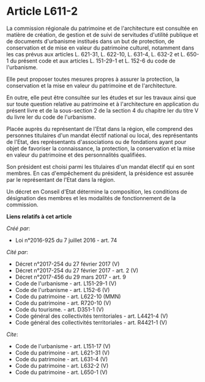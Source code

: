 # Article L611-2

La commission régionale du patrimoine et de l'architecture est consultée en matière de création, de gestion et de suivi de
servitudes d'utilité publique et de documents d'urbanisme institués dans un but de protection, de conservation et de mise en
valeur du patrimoine culturel, notamment dans les cas prévus aux articles L. 621-31, L. 622-10, L. 631-4, L. 632-2 et L.
650-1 du présent code et aux articles L. 151-29-1 et L. 152-6 du code de l'urbanisme. 

Elle peut proposer toutes mesures propres à assurer la protection, la conservation et la mise en valeur du patrimoine et de
l'architecture. 

En outre, elle peut être consultée sur les études et sur les travaux ainsi que sur toute question relative au patrimoine et à
l'architecture en application du présent livre et de la sous-section 2 de la section 4 du chapitre Ier du titre V du livre
Ier du code de l'urbanisme. 

Placée auprès du représentant de l'Etat dans la région, elle comprend des personnes titulaires d'un mandat électif national
ou local, des représentants de l'Etat, des représentants d'associations ou de fondations ayant pour objet de favoriser la
connaissance, la protection, la conservation et la mise en valeur du patrimoine et des personnalités qualifiées. 

Son président est choisi parmi les titulaires d'un mandat électif qui en sont membres. En cas d'empêchement du président, la
présidence est assurée par le représentant de l'Etat dans la région. 

Un décret en Conseil d'Etat détermine la composition, les conditions de désignation des membres et les modalités de
fonctionnement de la commission.

**Liens relatifs à cet article**

_Créé par_:

  - Loi n°2016-925 du 7 juillet 2016 - art. 74

_Cité par_:

  - Décret n°2017-254 du 27 février 2017 (V)
  - Décret n°2017-254 du 27 février 2017 - art. 2 (V)
  - Décret n°2017-456 du 29 mars 2017 - art. 9
  - Code de l'urbanisme - art. L151-29-1 (V)
  - Code de l'urbanisme - art. L152-6 (V)
  - Code du patrimoine - art. L622-10 (MMN)
  - Code du patrimoine - art. R720-10 (V)
  - Code du tourisme. - art. D351-1 (V)
  - Code général des collectivités territoriales - art. L4421-4 (V)
  - Code général des collectivités territoriales - art. R4421-1 (V)

_Cite_:

  - Code de l'urbanisme - art. L151-17 (V)
  - Code du patrimoine - art. L621-31 (V)
  - Code du patrimoine - art. L631-4 (V)
  - Code du patrimoine - art. L632-2 (V)
  - Code du patrimoine - art. L650-1 (V)
